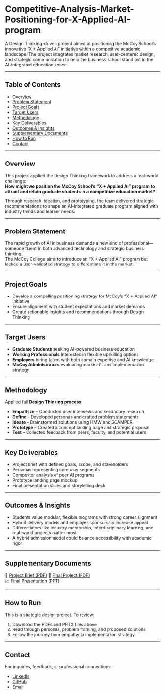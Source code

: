 # Competitive-Analysis-Market-Positioning-for-X-Applied-AI-program

A Design Thinking-driven project aimed at positioning the McCoy School’s innovative “X + Applied AI” initiative within a competitive academic landscape. The project integrates market research, user-centered design, and strategic communication to help the business school stand out in the AI-integrated education space.

---

## Table of Contents

- [Overview](#overview)  
- [Problem Statement](#problem-statement)  
- [Project Goals](#project-goals)  
- [Target Users](#target-users)  
- [Methodology](#methodology)  
- [Key Deliverables](#key-deliverables)  
- [Outcomes & Insights](#outcomes--insights)  
- [Supplementary Documents](#supplementary-documents)  
- [How to Run](#how-to-run)  
- [Contact](#contact)

---

## Overview

This project applied the Design Thinking framework to address a real-world challenge:  
**How might we position the McCoy School’s “X + Applied AI” program to attract and retain graduate students in a competitive education market?**

Through research, ideation, and prototyping, the team delivered strategic recommendations to shape an AI-integrated graduate program aligned with industry trends and learner needs.

---

## Problem Statement

The rapid growth of AI in business demands a new kind of professional—someone fluent in both advanced technology and strategic business thinking.  
The McCoy College aims to introduce an “X + Applied AI” program but lacked a user-validated strategy to differentiate it in the market.

---

## Project Goals

- Develop a compelling positioning strategy for McCoy’s “X + Applied AI” initiative  
- Ensure alignment with student expectations and market demands  
- Create actionable insights and recommendations through Design Thinking

---

## Target Users

- **Graduate Students** seeking AI-powered business education  
- **Working Professionals** interested in flexible upskilling options  
- **Employers** hiring talent with both domain expertise and AI knowledge  
- **McCoy Administrators** evaluating market-fit and implementation strategy

---

## Methodology

Applied full **Design Thinking process**:

- **Empathize** – Conducted user interviews and secondary research  
- **Define** – Developed personas and crafted problem statements  
- **Ideate** – Brainstormed solutions using HMW and SCAMPER  
- **Prototype** – Created a concept landing page and strategic proposal  
- **Test** – Collected feedback from peers, faculty, and potential users

---

## Key Deliverables

- Project brief with defined goals, scope, and stakeholders  
- Personas representing core user segments  
- Competitor analysis of peer AI programs  
- Prototype landing page mockup  
- Final presentation slides and storytelling deck

---

## Outcomes & Insights

- Students value modular, flexible programs with strong career alignment  
- Hybrid delivery models and employer sponsorship increase appeal  
- Differentiators like industry mentorship, interdisciplinary learning, and real-world projects matter most  
- A hybrid admission model could balance accessibility with academic rigor

---

## Supplementary Documents

📄 [Project Brief (PDF)](https://github.com/KiruthikaRamadoss/Competitive-Analysis-Market-Positioning-for-X-Applied-AI-program/blob/main/docs/Project_brief_Doc.pdf) 
📄 [Final Project (PDF)](https://github.com/KiruthikaRamadoss/Competitive-Analysis-Market-Positioning-for-X-Applied-AI-program/blob/main/docs/Final_Project.pdf)   
📈 [Final Presentation (PPT)](https://github.com/KiruthikaRamadoss/Competitive-Analysis-Market-Positioning-for-X-Applied-AI-program/blob/main/docs/Project_PPT.pptx)  

---

## How to Run

This is a strategic design project. To review:

1. Download the PDFs and PPTX files above  
2. Read through personas, problem framing, and proposed solutions  
3. Follow the journey from empathy to implementation strategy

---

## Contact

For inquiries, feedback, or professional connections:

- [LinkedIn](https://www.linkedin.com/in/kiruthikaramadoss/)
- [GitHub](https://github.com/KiruthikaRamadoss)  
- [Email](mailto:k_r549@txstate.edu)
